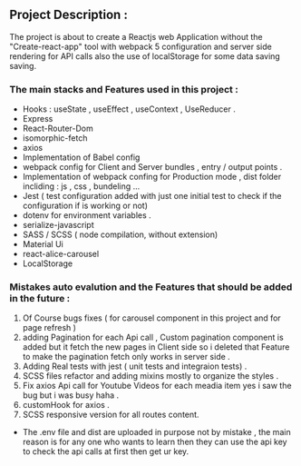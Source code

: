 ## Project Description :

The project is about to create a Reactjs web Application without the "Create-react-app" tool with webpack 5 configuration and server side rendering for API calls also the use of localStorage for some data saving saving.

### The main stacks and Features used in this project :

- Hooks : useState , useEffect , useContext , UseReducer .
- Express
- React-Router-Dom
- isomorphic-fetch
- axios
- Implementation of Babel config
- webpack config for Client and Server bundles , entry / output points .
- Implementation of webpack confing for Production mode , dist folder incliding : js , css , bundeling ...
- Jest ( test configuration added with just one initial test to check if the configuration if is working or not)
- dotenv for environment variables .
- serialize-javascript
- SASS / SCSS ( node compilation, without extension)
- Material Ui
- react-alice-carousel
- LocalStorage

### Mistakes auto evalution and the Features that should be added in the future :

1. Of Course bugs fixes ( for carousel component in this project and for page refresh )
2. adding Pagination for each Api call , Custom pagination component is added but it fetch the new pages in Client side so i deleted that Feature to make the pagination fetch only works in server side .
3. Adding Real tests with jest ( unit tests and integraion tests) .
4. SCSS files refactor and adding mixins mostly to organize the styles .
5. Fix axios Api call for Youtube Videos for each meadia item yes i saw the bug but i was busy haha .
6. customHook for axios .
7. SCSS responsive version for all routes content.

- The .env file and dist are uploaded in purpose not by mistake , the main reason is for any one who wants to learn then they can use the api key to check the api calls at first then get ur key.
